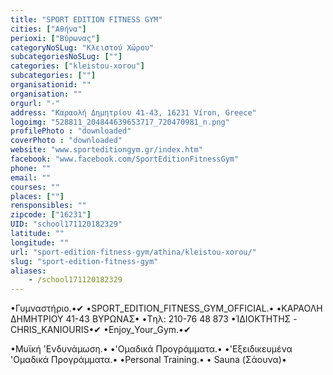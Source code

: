```yaml
---
title: "SPORT EDITION FITNESS GYM"
cities: ["Αθήνα"]
perioxi: ["Βύρωνας"]
categoryNoSLug: "Κλειστού Χώρου"
subcategoriesNoSLug: [""]
categories: ["kleistou-xorou"]
subcategories: [""]
organisationid: ""
organisation: ""
orgurl: "-"
address: "Καραολή Δημητρίου 41-43, 16231 Víron, Greece"
logoimg: "528811_204844639653717_720470981_n.png"
profilePhoto : "downloaded"
coverPhoto : "downloaded"
website: "www.sporteditiongym.gr/index.htm"
facebook: "www.facebook.com/SportEditionFitnessGym"
phone: ""
email: ""
courses: ""
places: [""]
rensponsibles: ""
zipcode: ["16231"]
UID: "school171120182329"
latitude: ""
longitude: ""
url: "sport-edition-fitness-gym/athina/kleistou-xorou/"
slug: "sport-edition-fitness-gym"
aliases:
    - /school171120182329
---
```



•Γυμναστήριο.•✔ •SPORT_EDITION_FITNESS_GYM_OFFICIAL.• •ΚΑΡΑΟΛΗ ΔΗΜΗΤΡΙΟΥ 41-43 ΒΥΡΩΝΑΣ• •Tηλ: 210-76 48 873 •ΊΔΙΟΚΤΗΤΗΣ -CHRIS_KANIOURIS•✔ •Enjoy_Your_Gym.•✔

•Μυϊκή &#39;Ενδυνάμωση.• •&#39;Ομαδικά Προγράμματα.• •&#39;Εξειδικευμένα &#39;Ομαδικά Προγράμματα.• •Personal Training.• • Sauna (Σάουνα)•